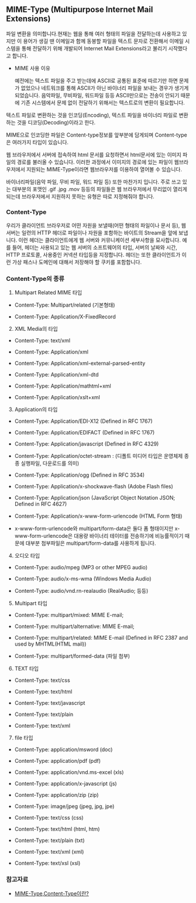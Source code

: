 ## MIME-Type (Multipurpose Internet Mail Extensions)

파일 변환을 의미합니다.현재는 웹을 통해 여러 형태의 파일을 전달하는데 사용하고 있지만 이 용어가 생길 땐 이메일과 함께 동봉할 파일을 텍스트 문자로 전환해서 이메일 시스템을 통해 전달하기 위해 개발되어 Internet Mail Extensions라고 불리기 시작했다고 합니다.

- MIME 사용 이유

  예전에는 텍스트 파일을 주고 받는데에 ASCII로 공통된 표준에 따르기만 하면 문제가 없었으나 네트워크를 통해 ASCII가 아닌 바이너리 파일을 보내는 경우가 생기게 되었습니다. 음악파일, 무비파일, 워드파일 등등 ASCII만으로는 전송이 안되기 때문에 기존 시스템에서 문제 없이 전달하기 위해서는 텍스트로의 변환이 필요합니다.

텍스트 파일로 변환하는 것을 인코딩(Encoding), 텍스트 파일을 바이너리 파일로 변환하는 것을 디코딩(Decoding)이라고 한다.

MIME으로 인코딩한 파일은 Content-type정보를 앞부분에 담게되며 Content-type은 여러가지 타입이 있습니다.

웹 브라우저에서 서버에 접속하여 html 문서를 요청하면서 html문서에 있는 이미지 파일의 경로를 불러올 수 있습니다. 이러한 과정에서 이미지의 경로에 있는 파일이 웹브라우저에서 지원되는 MIME-Type이라면 웹브라우저를 이용하여 열어볼 수 있습니다.

바이너리파일(음악 파일, 무비 파일, 워드 파일 등) 또한 마찬가지 입니다. 주로 쓰고 있는 대부분의 포맷인 .gif .jpg .mov 등등의 파일들은 웹 브라우저에서 무리없이 열리게 되는데 브라우저에서 지원하지 못하는 유형은 따로 지정해줘야 합니다.

### Content-Type

우리가 클라이언트 브라우저로 어떤 자원을 보낼때(어떤 형태의 파일이나 문서 등), 웹 서버는 일련의 HTTP 헤더로 파일이나 자원을 포함하는 바이트의 Stream을 앞에 보냅니다. 이런 헤더는 클라이언트에게 웹 서버와 커뮤니케이션 세부사항을 묘사합니다. 예를 들어, 헤더는 사용되고 있는 웹 서버의 소프트웨어의 타입, 서버의 날짜와 시간, HTTP 프로토콜, 사용중인 커넥션 타입등을 지정합니다. 헤더는 또한 클라이언트가 이런 가상 패스나 도메인에 대해서 저장해야 할 쿠키를 포함합니다.

### Content-Type의 종류

1. Multipart Related MIME 타입

- Content-Type: Multipart/related (기본형태)

- Content-Type: Application/X-FixedRecord

2. XML Media의 타입

- Content-Type: text/xml

- Content-Type: Application/xml

- Content-Type: Application/xml-external-parsed-entity

- Content-Type: Application/xml-dtd

- Content-Type: Application/mathtml+xml

- Content-Type: Application/xslt+xml

3. Application의 타입

- Content-Type: Application/EDI-X12 (Defined in RFC 1767)

- Content-Type: Application/EDIFACT (Defined in RFC 1767)

- Content-Type: Application/javascript (Defined in RFC 4329)

- Content-Type: Application/octet-stream : (디폴트 미디어 타입은 운영체제 종종 실행파일, 다운로드를 의미)

- Content-Type: Application/ogg (Defined in RFC 3534)

- Content-Type: Application/x-shockwave-flash (Adobe Flash files)

- Content-Type: Application/json (JavaScript Object Notation JSON; Defined in RFC 4627)

- Content-Type: Application/x-www-form-urlencode (HTML Form 형태)

* x-www-form-urlencode와 multipart/form-data은 둘다 폼 형태이지만 x-www-form-urlencode은 대용량 바이너리 테이터를 전송하기에 비능률적이기 때문에 대부분 첨부파일은 multipart/form-data를 사용하게 됩니다.

4. 오디오 타입

- Content-Type: audio/mpeg (MP3 or other MPEG audio)

- Content-Type: audio/x-ms-wma (Windows Media Audio)

- Content-Type: audio/vnd.rn-realaudio (RealAudio; 등등)

5. Multipart 타입

- Content-Type: multipart/mixed: MIME E-mail;

- Content-Type: multipart/alternative: MIME E-mail;

- Content-Type: multipart/related: MIME E-mail (Defined in RFC 2387 and used by MHTML(HTML mail))

- Content-Type: multipart/formed-data (파일 첨부)

6. TEXT 타입

- Content-Type: text/css

- Content-Type: text/html

- Content-Type: text/javascript

- Content-Type: text/plain

- Content-Type: text/xml

7. file 타입

- Content-Type: application/msword (doc)

- Content-Type: application/pdf (pdf)

- Content-Type: application/vnd.ms-excel (xls)

- Content-Type: application/x-javascript (js)

- Content-Type: application/zip (zip)

- Content-Type: image/jpeg (jpeg, jpg, jpe)

- Content-Type: text/css (css)

- Content-Type: text/html (html, htm)

- Content-Type: text/plain (txt)

- Content-Type: text/xml (xml)

- Content-Type: text/xsl (xsl)

### 참고자료

- [MIME-Type,Content-Type이란?](https://juyoung-1008.tistory.com/m/4)
